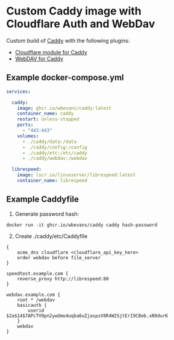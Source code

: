 # Custom Caddy image with Cloudflare Auth and WebDav
Custom build of [Caddy](https://github.com/caddyserver/caddy) with the following plugins:
- [Cloudflare module for Caddy](https://github.com/caddy-dns/cloudflare)
- [WebDAV for Caddy](https://github.com/mholt/caddy-webdav)

## Example docker-compose.yml

```yaml
services:

  caddy:
    image: ghcr.io/wbevans/caddy:latest
    container_name: caddy
    restart: unless-stopped
    ports:
      - "443:443"
    volumes:
      - ./caddy/data:/data
      - ./caddy/config:/config
      - ./caddy/etc:/etc/caddy
      - ./caddy/webdav:/webdav

  librespeed:
    image: lscr.io/linuxserver/librespeed:latest
    container_name: librespeed
```

## Example Caddyfile

1. Generate password hash:
```
docker run -it ghcr.io/wbevans/caddy caddy hash-password
```
2. Create ./caddy/etc/Caddyfile
```
{
    acme_dns cloudflare <cloudflare_api_key_here>
    order webdav before file_server
}

speedtest.example.com {
    reverse_proxy http://librespeed:80
}

webdav.example.com {
    root * /webdav
    basicauth {
        userid $2a$14$7APcTV9pn2ywUmo4uqba6uZjaspsV8R4W2SjtErI9CBob.xN9durK
    }
    webdav
}
```

